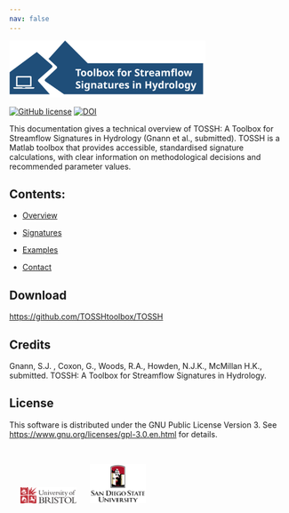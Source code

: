 ```yaml
---
nav: false
---
```



[<img src="images/TOSSH_logo.svg" alt="TOSSH logo" style="width:70%;" >](./index.md/)


[![GitHub license](https://img.shields.io/badge/license-GPLv3-blue.svg)](https://github.com/TOSSHtoolbox/TOSSH/blob/master/LICENSE)
[![DOI](https://zenodo.org/badge/xxx)](https://zenodo.org/badge/latestdoi/xxx)


This documentation gives a technical overview of TOSSH: A Toolbox for Streamflow Signatures in Hydrology (Gnann et al., submitted).
TOSSH is a Matlab toolbox that provides accessible, standardised signature calculations, with clear information on methodological decisions and recommended parameter values.


## Contents:
- [Overview](./p1_overview.md/)

- [Signatures](./p2_signatures.md/)

- [Examples](./p3_examples.md/)

- [Contact](./p4_contact.md/)

 
## Download 
<a href="https://github.com/TOSSHtoolbox/TOSSH" target="_blank">https://github.com/TOSSHtoolbox/TOSSH</a>
 
 
## Credits
Gnann, S.J. , Coxon, G., Woods, R.A., Howden, N.J.K., McMillan H.K., submitted. TOSSH: A Toolbox for Streamflow Signatures in Hydrology.


## License
This software is distributed under the GNU Public License Version 3.
See <a href="https://www.gnu.org/licenses/gpl-3.0.en.html" target="_blank">https://www.gnu.org/licenses/gpl-3.0.en.html</a> for details.


&nbsp;
<div class="row">
  <img src="images/logo-full-colour.png" alt="Uni logo" style="width:20%;" hspace="20"> <img src="images/SDSUprimary3Crgb.png" alt="Uni logo" style="width:20%;" hspace="0"> 
<div >
